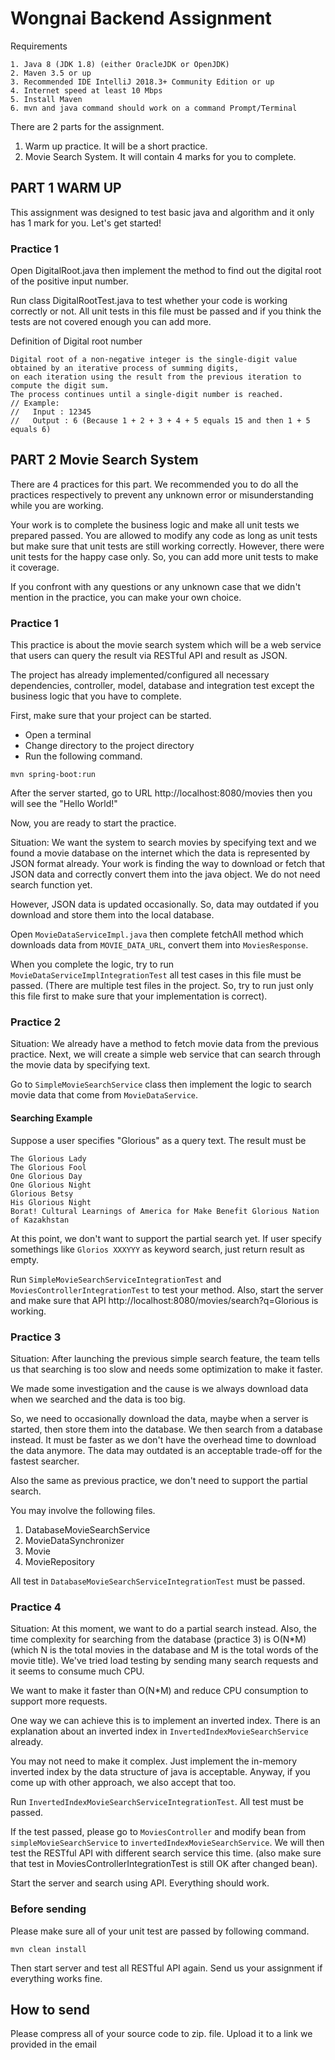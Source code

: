 Wongnai Backend Assignment
===

Requirements

```
1. Java 8 (JDK 1.8) (either OracleJDK or OpenJDK)
2. Maven 3.5 or up
3. Recommended IDE IntelliJ 2018.3+ Community Edition or up
4. Internet speed at least 10 Mbps
5. Install Maven
6. mvn and java command should work on a command Prompt/Terminal
```

There are 2 parts for the assignment.
1. Warm up practice. It will be a short practice.
2. Movie Search System. It will contain 4 marks for you to complete. 

## PART 1 WARM UP
This assignment was designed to test basic java and algorithm and it only has 1 mark for you. Let's get started! 

### Practice 1

Open DigitalRoot.java then implement the method to find out the digital root of the positive input number.

Run class DigitalRootTest.java to test whether your code is working correctly or not. All unit tests in this file must be passed and if you think the tests are not covered enough you can add more.

Definition of Digital root number

```
Digital root of a non-negative integer is the single-digit value obtained by an iterative process of summing digits, 
on each iteration using the result from the previous iteration to compute the digit sum. 
The process continues until a single-digit number is reached.
// Example:
//   Input : 12345
//   Output : 6 (Because 1 + 2 + 3 + 4 + 5 equals 15 and then 1 + 5 equals 6)
```

## PART 2 Movie Search System

There are 4 practices for this part. We recommended you to do all the practices respectively to prevent any unknown error or misunderstanding while you are working. 

Your work is to complete the business logic and make all unit tests we prepared passed. You are allowed to modify any code as long as unit tests but make sure that unit tests are still working correctly. However, there were unit tests for the happy case only. So, you can add more unit tests to make it coverage. 

If you confront with any questions or any unknown case that we didn't mention in the practice, you can make your own choice. 

### Practice 1

This practice is about the movie search system which will be a web service that users can query the result via RESTful API and result as JSON.

The project has already implemented/configured all necessary dependencies, controller, model, database and integration test except the business logic that you have to complete.

First, make sure that your project can be started.
- Open a terminal
- Change directory to the project directory
- Run the following command.

```
mvn spring-boot:run
```
    
After the server started, go to URL http://localhost:8080/movies then you will see the "Hello World!"

Now, you are ready to start the practice. 

Situation: We want the system to search movies by specifying text and we found a movie database on the internet which the data is represented by JSON format already. Your work is finding the way to download or fetch that JSON data and correctly convert them into the java object. We do not need search function yet.

However, JSON data is updated occasionally. So, data may outdated if you download and store them into the local database.

Open `MovieDataServiceImpl.java` then complete fetchAll method which downloads data from `MOVIE_DATA_URL`, convert them into `MoviesResponse`.  

When you complete the logic, try to run `MovieDataServiceImplIntegrationTest` all test cases in this file must be passed. (There are multiple test files in the project. So, try to run just only this file first to make sure that your implementation is correct).


### Practice 2

Situation: We already have a method to fetch movie data from the previous practice. Next, we will create a simple web service that can search through the movie data by specifying text.

Go to `SimpleMovieSearchService` class then implement the logic to search movie data that come from `MovieDataService`.

#### Searching Example

Suppose a user specifies "Glorious" as a query text. The result must be

```
The Glorious Lady
The Glorious Fool
One Glorious Day
One Glorious Night
Glorious Betsy
His Glorious Night
Borat! Cultural Learnings of America for Make Benefit Glorious Nation of Kazakhstan
```

At this point, we don't want to support the partial search yet. If user specify somethings like `Glorios XXXYYY` as keyword search, just return result as empty.

Run `SimpleMovieSearchServiceIntegrationTest` and `MoviesControllerIntegrationTest` to test your method. Also, start the server and make sure that API http://localhost:8080/movies/search?q=Glorious is working.

### Practice 3
Situation: After launching the previous simple search feature, the team tells us that searching is too slow and needs some optimization to make it faster. 

We made some investigation and the cause is we always download data when we searched and the data is too big.

So, we need to occasionally download the data, maybe when a server is started, then store them into the database. We then search from a database instead. It must be faster as we don't have the overhead time to download the data anymore. The data may outdated is an acceptable trade-off for the fastest searcher.
 
Also the same as previous practice, we don't need to support the partial search. 

You may involve the following files.
1. DatabaseMovieSearchService
2. MovieDataSynchronizer
3. Movie
4. MovieRepository

All test in `DatabaseMovieSearchServiceIntegrationTest` must be passed.

### Practice 4
Situation: At this moment, we want to do a partial search instead.
Also, the time complexity for searching from the database (practice 3) is O(N*M) (which N is the total movies in the database and M is the total words of the movie title). We've tried load testing by sending many search requests and it seems to consume much CPU.

We want to make it faster than O(N*M) and reduce CPU consumption to support more requests.

One way we can achieve this is to implement an inverted index.
There is an explanation about an inverted index in `InvertedIndexMovieSearchService` already.

You may not need to make it complex. Just implement the in-memory inverted index by the data structure of java is acceptable. Anyway, if you come up with other approach, we also accept that too.

Run `InvertedIndexMovieSearchServiceIntegrationTest`. All test must be passed.

If the test passed, please go to `MoviesController` and modify bean from `simpleMovieSearchService` to `invertedIndexMovieSearchService`. We will then test the RESTful API with different search service this time. (also make sure that test in MoviesControllerIntegrationTest is still OK after changed bean).

Start the server and search using API. Everything should work.


### Before sending
Please make sure all of your unit test are passed by following command.

```
mvn clean install
```

Then start server and test all RESTful API again.
Send us your assignment if everything works fine.


## How to send
Please compress all of your source code to zip. file. Upload it to a link we provided in the email
